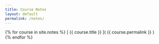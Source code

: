 ```yaml
---
title: Course Notes
layout: default
permalink: /notes/
---
```



{% for course in site.notes %}
  [ {{ course.title }}  ]( {{ course.permalink }} )
{% endfor %}
